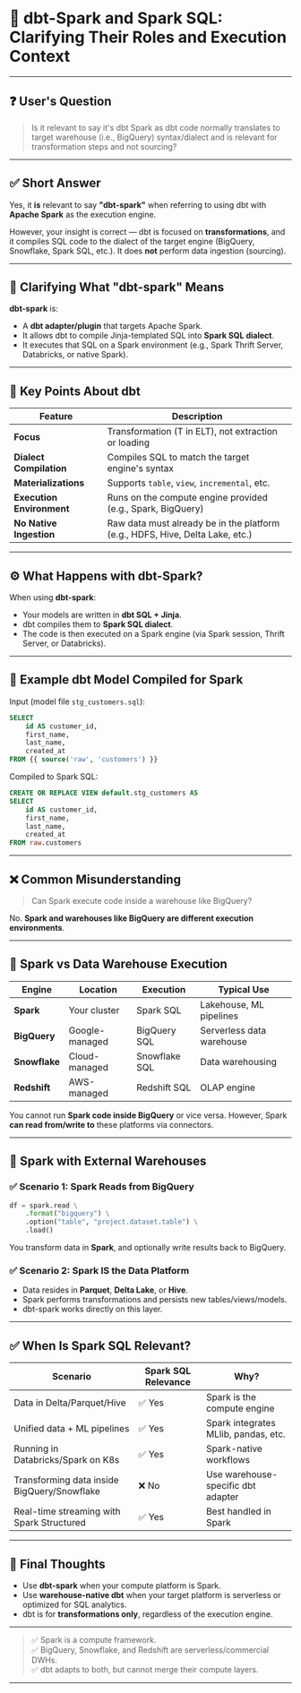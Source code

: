 # 📘 dbt-Spark and Spark SQL: Clarifying Their Roles and Execution Context

---

## ❓ User's Question

> Is it relevant to say it's dbt Spark as dbt code normally translates to target warehouse (i.e., BigQuery) syntax/dialect and is relevant for transformation steps and not sourcing?

---

## ✅ Short Answer

Yes, it **is** relevant to say **"dbt-spark"** when referring to using dbt with **Apache Spark** as the execution engine.

However, your insight is correct — dbt is focused on **transformations**, and it compiles SQL code to the dialect of the target engine (BigQuery, Snowflake, Spark SQL, etc.). It does **not** perform data ingestion (sourcing).

---

## 🔎 Clarifying What "dbt-spark" Means

**dbt-spark** is:
- A **dbt adapter/plugin** that targets Apache Spark.
- It allows dbt to compile Jinja-templated SQL into **Spark SQL dialect**.
- It executes that SQL on a Spark environment (e.g., Spark Thrift Server, Databricks, or native Spark).

---

## 🧠 Key Points About dbt

| Feature                     | Description |
|----------------------------|-------------|
| **Focus**                  | Transformation (T in ELT), not extraction or loading |
| **Dialect Compilation**    | Compiles SQL to match the target engine's syntax |
| **Materializations**       | Supports `table`, `view`, `incremental`, etc. |
| **Execution Environment**  | Runs on the compute engine provided (e.g., Spark, BigQuery) |
| **No Native Ingestion**    | Raw data must already be in the platform (e.g., HDFS, Hive, Delta Lake, etc.) |

---

## ⚙️ What Happens with dbt-Spark?

When using **dbt-spark**:
- Your models are written in **dbt SQL + Jinja**.
- dbt compiles them to **Spark SQL dialect**.
- The code is then executed on a Spark engine (via Spark session, Thrift Server, or Databricks).

---

## 🧪 Example dbt Model Compiled for Spark

Input (model file `stg_customers.sql`):

```sql
SELECT
    id AS customer_id,
    first_name,
    last_name,
    created_at
FROM {{ source('raw', 'customers') }}
```

Compiled to Spark SQL:

```sql
CREATE OR REPLACE VIEW default.stg_customers AS
SELECT
    id AS customer_id,
    first_name,
    last_name,
    created_at
FROM raw.customers
```

---

## ❌ Common Misunderstanding

> Can Spark execute code inside a warehouse like BigQuery?

No. **Spark and warehouses like BigQuery are different execution environments**.

---

## 🔄 Spark vs Data Warehouse Execution

| Engine      | Location        | Execution | Typical Use |
|-------------|------------------|------------|--------------|
| **Spark**   | Your cluster      | Spark SQL  | Lakehouse, ML pipelines |
| **BigQuery**| Google-managed    | BigQuery SQL | Serverless data warehouse |
| **Snowflake** | Cloud-managed | Snowflake SQL | Data warehousing |
| **Redshift** | AWS-managed     | Redshift SQL | OLAP engine |

You cannot run **Spark code inside BigQuery** or vice versa. However, Spark **can read from/write to** these platforms via connectors.

---

## 🔄 Spark with External Warehouses

### ✅ Scenario 1: Spark Reads from BigQuery

```python
df = spark.read \
    .format("bigquery") \
    .option("table", "project.dataset.table") \
    .load()
```

You transform data in **Spark**, and optionally write results back to BigQuery.

### ✅ Scenario 2: Spark IS the Data Platform

- Data resides in **Parquet**, **Delta Lake**, or **Hive**.
- Spark performs transformations and persists new tables/views/models.
- dbt-spark works directly on this layer.

---

## ✅ When Is Spark SQL Relevant?

| Scenario                                    | Spark SQL Relevance | Why? |
|---------------------------------------------|----------------------|------|
| Data in Delta/Parquet/Hive                  | ✅ Yes               | Spark is the compute engine |
| Unified data + ML pipelines                 | ✅ Yes               | Spark integrates MLlib, pandas, etc. |
| Running in Databricks/Spark on K8s          | ✅ Yes               | Spark-native workflows |
| Transforming data inside BigQuery/Snowflake | ❌ No                | Use warehouse-specific dbt adapter |
| Real-time streaming with Spark Structured   | ✅ Yes               | Best handled in Spark |

---

## 🧠 Final Thoughts

- Use **dbt-spark** when your compute platform is Spark.
- Use **warehouse-native dbt** when your target platform is serverless or optimized for SQL analytics.
- dbt is for **transformations only**, regardless of the execution engine.

---

> ✅ Spark is a compute framework.  
> ✅ BigQuery, Snowflake, and Redshift are serverless/commercial DWHs.  
> ✅ dbt adapts to both, but cannot merge their compute layers.

---